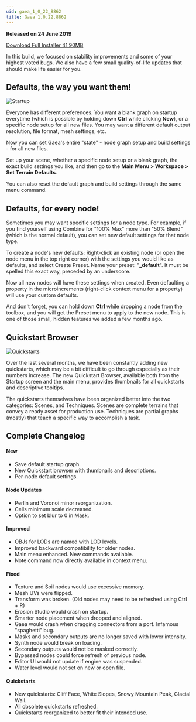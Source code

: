 ```yaml
---
uid: gaea_1_0_22_8862
title: Gaea 1.0.22.8862
---
```



**Released on 24 June 2019**

<a href="http://viridian.quadspinner.com/gaea/Gaea-1.0.22.exe">Download Full Installer 41.90MB</a> <br>


<div class="release-note">

In this build, we focused on stability improvements and some of your highest voted bugs. We also have a few small quality-of-life updates that should make life easier for you.

## Defaults, the way you want them!

![Startup](http://cdn.quadspinner.com/gaea/changelog/1_0_22/startup-file.png)

Everyone has different preferences. You want a blank graph on startup everytime (which is possible by holding down **Ctrl** while clicking **New**), or a specific node setup for all new files. You may want a different default output resolution, file format, mesh settings, etc.

Now you can set Gaea's entire "state" - node graph setup and build settings - for all new files.

Set up your scene, whether a specific node setup or a blank graph, the exact build settings you like, and then go to the **Main Menu > Workspace > Set Terrain Defaults**.

You can also reset the default graph and build settings through the same menu command.

## Defaults, for every node!

Sometimes you may want specific settings for a node type. For example, if you find yourself using Combine for "100% Max" more than "50% Blend" (which is the normal default), you can set new default settings for that node type.

To create a node's new defaults: Right-click an existing node (or open the node menu in the top right corner) with the settings you would like as defaults, and select Create Preset. Name your preset: "**_default**". It must be spelled this exact way, preceded by an underscore.

Now all new nodes will have these settings when created. Even defaulting a property in the microincrements (right-click context menu for a property) will use your custom defaults.

And don't forget, you can hold down **Ctrl** while dropping a node from the toolbox, and you will get the Preset menu to apply to the new node. This is one of those small, hidden features we added a few months ago.

## Quickstart Browser

![Quickstarts](http://cdn.quadspinner.com/gaea/changelog/1_0_22/quickstart-browser.jpg)

Over the last several months, we have been constantly adding new quickstarts, which may be a bit difficult to go through especially as their numbers increase. The new Quickstart Browser, available both from the Startup screen and the main menu, provides thumbnails for all quickstarts and descriptive tooltips.

The quickstarts themselves have been organized better into the two categories: Scenes, and Techniques. Scenes are complete terrains that convey a ready asset for production use. Techniques are partial graphs (mostly) that teach a specific way to accomplish a task.


## Complete Changelog

#### New
- Save default startup graph.
- New Quickstart browser with thumbnails and descriptions.
- Per-node default settings.

#### Node Updates
- Perlin and Voronoi minor reorganization.
- Cells minimum scale decreased.
- Option to set blur to 0 in Mask.

#### Improved
- OBJs for LODs are named with LOD levels.
- Improved backward compatibility for older nodes.
- Main menu enhanced. New commands available.
- Note command now directly available in context menu.

#### Fixed
- Texture and Soil nodes would use excessive memory.
- Mesh UVs were flipped.
- Transform was broken. (Old nodes may need to be refreshed using Ctrl + R)
- Erosion Studio would crash on startup.
- Smarter node placement when dropped and aligned.
- Gaea would crash when dragging connectors from a port. Infamous "spaghetti" bug.
- Masks and secondary outputs are no longer saved with lower intensity.
- Synth node would break on loading.
- Secondary outputs would not be masked correctly.
- Bypassed nodes could force refresh of previous node.
- Editor UI would not update if engine was suspended.
- Water level would not set on new or open file.

#### Quickstarts
- New quickstarts: Cliff Face, White Slopes, Snowy Mountain Peak, Glacial Wall.
- All obsolete quickstarts refreshed.
- Quickstarts reorganized to better fit their intended use.
</div>
